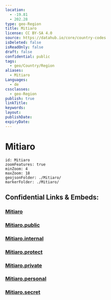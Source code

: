 ```yaml
---
location:
  - -19.81
  - 202.28
type: geo-Region
title: Mitiaro
license: CC BY-SA 4.0
source: https://datahub.io/core/country-codes
isDeleted: false
isReadOnly: false
draft: false
confidential: public
tags:
  - geo/Country/Region
aliases:
  - Mitiaro
Languages:
  - de
cssclasses:
  - geo-Region
publish: true
linkTitle:
keywords:
layout:
publishDate:
expiryDate:
---
```


# Mitiaro

```leaflet
id: Mitiaro
zoomFeatures: true 
minZoom: 4 
maxZoom: 18
geojsonFolder: ./Mitiaro/
markerFolder: ./Mitiaro/
```


## Confidential Links & Embeds: 

### [Mitiaro](/_Standards/Earth/Continent/Oceania/Polynesia/Cook~Islands/Cook~Island-councils/Mitiaro.md) 

### [Mitiaro.public](/_public/Earth/Continent/Oceania/Polynesia/Cook~Islands/Cook~Island-councils/Mitiaro.public.md) 

### [Mitiaro.internal](/_internal/Earth/Continent/Oceania/Polynesia/Cook~Islands/Cook~Island-councils/Mitiaro.internal.md) 

### [Mitiaro.protect](/_protect/Earth/Continent/Oceania/Polynesia/Cook~Islands/Cook~Island-councils/Mitiaro.protect.md) 

### [Mitiaro.private](/_private/Earth/Continent/Oceania/Polynesia/Cook~Islands/Cook~Island-councils/Mitiaro.private.md) 

### [Mitiaro.personal](/_personal/Earth/Continent/Oceania/Polynesia/Cook~Islands/Cook~Island-councils/Mitiaro.personal.md) 

### [Mitiaro.secret](/_secret/Earth/Continent/Oceania/Polynesia/Cook~Islands/Cook~Island-councils/Mitiaro.secret.md)

